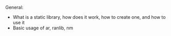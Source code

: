 General:

- What is a static library, how does it work, how to create one, and how to use it
- Basic usage of ar, ranlib, nm
